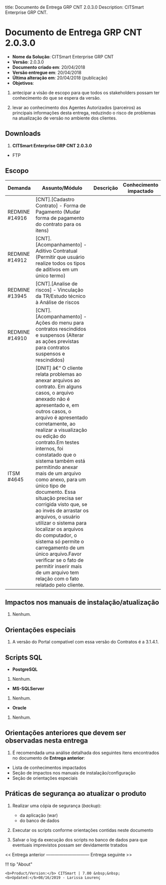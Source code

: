 title:  Documento de Entrega GRP CNT 2.0.3.0
Description: CITSmart Enterprise GRP CNT. 
# Documento de Entrega GRP CNT 2.0.3.0

- **Nome da Solução**: CITSmart Enterprise GRP CNT
- **Versão**: 2.0.3.0
- **Documento criado em**: 20/04/2018
- **Versão entregue em**: 20/04/2018
- **Última alteração em**: 20/04/2018 (publicação)
- **Objetivos**:

1. antecipar a visão de escopo para que todos os stakeholders possam ter conhecimento do que se espera da versão.

2. levar ao conhecimento dos Agentes Autorizados (parceiros) as principais informações desta entrega, reduzindo o risco de 
problemas na atualização de versão no ambiente dos clientes.

Downloads
-----------

1. **CITSmart Enterprise GRP CNT 2.0.3.0**

- FTP

Escopo
---------

| Demanda        | Assunto/Módulo                                                                                                                                                                                                                                                                                                                                                                                                                                                                                                                                                                                                                                                                                                         | Descrição | Conhecimento impactado |
|----------------|------------------------------------------------------------------------------------------------------------------------------------------------------------------------------------------------------------------------------------------------------------------------------------------------------------------------------------------------------------------------------------------------------------------------------------------------------------------------------------------------------------------------------------------------------------------------------------------------------------------------------------------------------------------------------------------------------------------------|-----------|------------------------|
| REDMINE #14916 | [CNT].[Cadastro Contrato] - Forma de Pagamento (Mudar forma de pagamento do contrato para os itens)                                                                                                                                                                                                                                                                                                                                                                                                                                                                                                                                                                                                                    |           |                        |
| REDMINE #14912 | [CNT].[Acompanhamento] - Aditivo Contratual (Permitir que usuário realize todos os tipos de aditivos em um único termo)                                                                                                                                                                                                                                                                                                                                                                                                                                                                                                                                                                                                |           |                        |
| REDMINE #13945 | [CNT].[Analise de riscos] - Vinculação da TR/Estudo técnico à Análise de riscos                                                                                                                                                                                                                                                                                                                                                                                                                                                                                                                                                                                                                                        |           |                        |
| REDMINE #14910 | [CNT].[Acompanhamento] - Ações do menu para contratos rescindidos e suspensos (Alterar as ações previstas para contratos suspensos e rescindidos)                                                                                                                                                                                                                                                                                                                                                                                                                                                                                                                                                                      |           |                        |
| ITSM #4645     | [DNIT] â€“ O cliente relata problemas ao anexar arquivos ao contrato. Em alguns casos, o arquivo anexado não é apresentado e, em outros casos, o arquivo é apresentado corretamente, ao realizar a visualização ou edição do contrato.Em testes internos, foi constatado que o sistema também está permitindo anexar mais de um arquivo como anexo, para um único tipo de documento. Essa situação precisa ser corrigida visto que, se ao invés de arrastar os arquivos, o usuário utilizar o sistema para localizar os arquivos do computador, o sistema só permite o carregamento de um único arquivo.Favor verificar se o fato de permitir inserir mais de um arquivo tem relação com o fato relatado pelo cliente. |           |                        |

Impactos nos manuais de instalação/atualização
-------------------------------------------------

1. Nenhum.

Orientações especiais
-------------------------

1. A versão do Portal compatível com essa versão do Contratos é a 3.1.4.1.

Scripts SQL
--------------

- **PostgreSQL**

1. Nenhum.

- **MS-SQLServer**

1. Nenhum.

- **Oracle**

1. Nenhum.

Orientações anteriores que devem ser observadas nesta entrega
----------------------------------------------------------------

1. É recomendada uma análise detalhada dos seguintes itens encontrados no documento de **Entrega anterior**:

- Lista de conhecimentos impactados
- Seção de impactos nos manuais de instalação/configuração
- Seção de orientações especiais

Práticas de segurança ao atualizar o produto
-----------------------------------------------

1. Realizar uma cópia de segurança (*backup*):

    - da aplicação (war)
    - do banco de dados

2. Executar os scripts conforme orientações contidas neste documento

3. Salvar o log da execução dos scripts no banco de dados para que eventuais imprevistos possam ser devidamente tratados

<< Entrega anterior —————————— Entrega seguinte >>

!!! tip "About"

    <b>Product/Version:</b> CITSmart | 7.00 &nbsp;&nbsp;
    <b>Updated:</b>08/16/2019 - Larissa Lourenç











